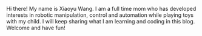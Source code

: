 Hi there! My name is Xiaoyu Wang. I am a full time mom who has developed interests in robotic manipulation, control and automation while playing toys with my child. I will keep sharing what I am learning and coding in this blog.  
Welcome and have fun!
